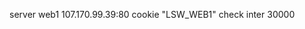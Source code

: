<!-- layout:code post: haproxy_specify-an-haproxy-test-interval -->

server web1 107.170.99.39:80 cookie "LSW_WEB1" check inter 30000